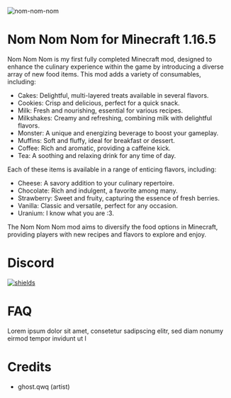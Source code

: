 ![nom-nom-nom](https://github.com/user-attachments/assets/756c8529-4048-4e77-9ada-02aa7b8e6d47)

# Nom Nom Nom for Minecraft 1.16.5 #

Nom Nom Nom is my first fully completed Minecraft mod, designed to enhance the culinary experience within the game by introducing a diverse array of new food items. This mod adds a variety of consumables, including:

 - Cakes: Delightful, multi-layered treats available in several flavors.
 - Cookies: Crisp and delicious, perfect for a quick snack.
 - Milk: Fresh and nourishing, essential for various recipes.
 - Milkshakes: Creamy and refreshing, combining milk with delightful flavors.
 - Monster: A unique and energizing beverage to boost your gameplay.
 - Muffins: Soft and fluffy, ideal for breakfast or dessert.
 - Coffee: Rich and aromatic, providing a caffeine kick.
 - Tea: A soothing and relaxing drink for any time of day.

Each of these items is available in a range of enticing flavors, including:

 - Cheese: A savory addition to your culinary repertoire.
 - Chocolate: Rich and indulgent, a favorite among many.
 - Strawberry: Sweet and fruity, capturing the essence of fresh berries.
 - Vanilla: Classic and versatile, perfect for any occasion.
 - Uranium: I know what you are :3.

The Nom Nom Nom mod aims to diversify the food options in Minecraft, providing players with new recipes and flavors to explore and enjoy.

# Discord #

<a href="https://discord.gg/E2Bp7GtcaA" >![shields](https://img.shields.io/discord/1060607505186684978?logo=Discord&style=for-the-badge)</a>

# FAQ #

Lorem ipsum dolor sit amet, consetetur sadipscing elitr, sed diam nonumy eirmod tempor invidunt ut l

# Credits #

 - ghost.qwq (artist)
